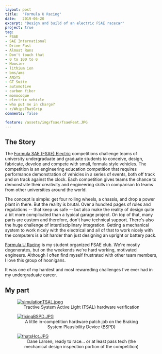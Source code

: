 ```yaml
---
layout: post
title:  "Formula U Racing"
date:   2019-06-20
excerpt: "Design and build of an electric FSAE racecar"
project: true
tag:
- FSAE
- SAE International
- Drive Fast
- Almost Runs
- Don't touch that
- 0 to 100 to 0
- Hoosier
- lithium ion
- bms/ams
- ANSYS
- GT Suite
- automotive
- carbon fiber
- monocoque
- electric vehicle
- who put me in charge?
- r/WhipsThatGrip
comments: false

feature: /assets/img/fsae/fsaeFeat.JPG
---
```


## The Story

The <a href="https://www.sae.org/attend/student-events"> Formula SAE (FSAE) Electric</a> competitions challenge teams of university undergraduate and graduate students to conceive, design, fabricate, develop and compete with small, formula style vehicles. The competition is an engineering education competition that requires performance demonstration of vehicles in a series of events, both off track and on track against the clock. Each competition gives teams the chance to demonstrate their creativity and engineering skills in comparison to teams from other universities around the world.

The concept is simple: get four rolling wheels, a chassis, and drop a power plant in there. But the reality is brutal. Over a hundred pages of rules and regulations -- that keep us safe -- but also make the reality of design quite a bit more complicated than a typical garage project. On top of that, many parts are custom and therefore, don't have technical support. There's also the huge challenge of interdisciplinary integration. Getting a mechanical system to work nicely with the electrical and all of that to work nicely with the computers is a bit harder than just designing an upright or battery pack.

<a href="https://formulau.racing">Formula U Racing</a> is my student organized FSAE club. We're mostly degenerates, but on the weekends we're hard working, motivated engineers. Although I often find myself frustrated with other team members, I love this group of hoonigans. 

It was one of my hardest and most rewareding challenges I've ever had in my undergraduate career. 

## My part

<figure>
	<a href="{{ site.url }}/assets/img/fsae/simulationTSAL.jpeg"><img src="{{ site.url }}/assets/img/fsae/simulationTSAL.jpeg" alt="simulationTSAL.jpeg"></a>
	<figcaption><center>Tractive System Active Light (TSAL) hardware verification</center>
    </figcaption>
</figure>


<figure>
	<a href="{{ site.url }}/assets/img/fsae/fixingBSPD.JPG"><img src="{{ site.url }}/assets/img/fsae/fixingBSPD.JPG" alt="fixingBSPD.JPG"></a>
	<figcaption><center>A little in-competition hardware patch job on the Braking System Plausibility Device (BSPD)</center>
    </figcaption>
</figure>

<figure>
	<a href="{{ site.url }}/assets/img/fsae/thatsHot.JPG"><img src="{{ site.url }}/assets/img/fsae/thatsHot.JPG" alt="thatsHot.JPG"></a>
	<figcaption><center>Dane Larsen, ready to race... or at least pass tech (the mechanical design inspection portion of the competition)</center>
    </figcaption>
</figure>